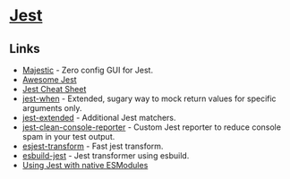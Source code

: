 # [Jest](https://jestjs.io)

## Links

- [Majestic](https://github.com/Raathigesh/majestic) - Zero config GUI for Jest.
- [Awesome Jest](https://github.com/jest-community/awesome-jest)
- [Jest Cheat Sheet](https://github.com/sapegin/jest-cheat-sheet)
- [jest-when](https://github.com/timkindberg/jest-when) - Extended, sugary way to mock return values for specific arguments only.
- [jest-extended](https://github.com/jest-community/jest-extended) - Additional Jest matchers.
- [jest-clean-console-reporter](https://github.com/jevakallio/jest-clean-console-reporter) - Custom Jest reporter to reduce console spam in your test output.
- [esjest-transform](https://github.com/threepointone/esjest-transform) - Fast jest transform.
- [esbuild-jest](https://github.com/aelbore/esbuild-jest) - Jest transformer using esbuild.
- [Using Jest with native ESModules](https://github.com/kentcdodds/jest-esmodules/)
